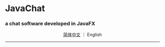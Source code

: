 # JavaChat  
### a chat software developed in **JavaFX**

<p align="center">
  <a href="https://github.com/Cthaat/JavaChat/blob/master/src/main/resources/README.md">简体中文</a>
  ｜
  English
</p>

---
